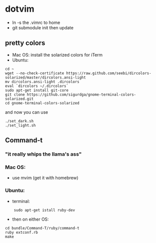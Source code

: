 # dotvim

- ln -s the .vimrc to home
- git submodule init then update

## pretty colors
- Mac OS: install the solarized colors for iTerm
- Ubuntu:

```
cd ~
wget --no-check-certificate https://raw.github.com/seebi/dircolors-solarized/master/dircolors.ansi-light
mv dircolors.ansi-light .dircolors
eval `dircolors ~/.dircolors`
sudo apt-get install git-core
git clone https://github.com/sigurdga/gnome-terminal-colors-solarized.git
cd gnome-terminal-colors-solarized
```
and now you can use 

```
./set_dark.sh
./set_light.sh
```

## Command-t
### "it really whips the llama's ass"

### Mac OS:
- use mvim (get it with homebrew)

### Ubuntu:
- terminal:

```
    sudo apt-get istall ruby-dev
```

- then on either OS:

```
cd bundle/Command-T/ruby/command-t
ruby extconf.rb
make
```

